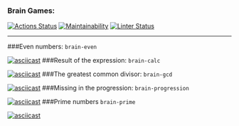 ### Brain Games:
[![Actions Status](https://github.com/VimLoko/frontend-project-lvl1/workflows/hexlet-check/badge.svg)](https://github.com/VimLoko/frontend-project-lvl1/actions)
[![Maintainability](https://api.codeclimate.com/v1/badges/5286dfd59d24f6589cf9/maintainability)](https://codeclimate.com/github/VimLoko/frontend-project-lvl1/maintainability)
[![Linter Status](https://github.com/VimLoko/frontend-project-lvl1/workflows/eslint/badge.svg)](https://github.com/VimLoko/frontend-project-lvl1/actions)
***
###Even numbers:
`brain-even`

[![asciicast](https://asciinema.org/a/hMhC3oMT8gBhrveWq7B99URp7.svg)](https://asciinema.org/a/hMhC3oMT8gBhrveWq7B99URp7)
###Result of the expression:
`brain-calc`

[![asciicast](https://asciinema.org/a/uA7xviJTkfhNlOM9cDIJWolYx.svg)](https://asciinema.org/a/uA7xviJTkfhNlOM9cDIJWolYx)
###The greatest common divisor:
`brain-gcd`

[![asciicast](https://asciinema.org/a/9RsJ5uzG5impej5aJf9K8j4Dl.svg)](https://asciinema.org/a/9RsJ5uzG5impej5aJf9K8j4Dl)
###Missing in the progression:
`brain-progression`

[![asciicast](https://asciinema.org/a/Lxf1j1qVuNFjKfOCmsuve36BE.svg)](https://asciinema.org/a/Lxf1j1qVuNFjKfOCmsuve36BE)
###Prime numbers
`brain-prime`

[![asciicast](https://asciinema.org/a/nguFPcHYuwh1WpcrYTJrD2fc4.svg)](https://asciinema.org/a/nguFPcHYuwh1WpcrYTJrD2fc4)